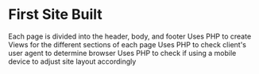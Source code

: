 # First Site Built

Each page is divided into the header, body, and footer
Uses PHP to create Views for the different sections of each page
Uses PHP to check client's user agent to determine browser
Uses PHP to check if using a mobile device to adjust site layout accordingly
